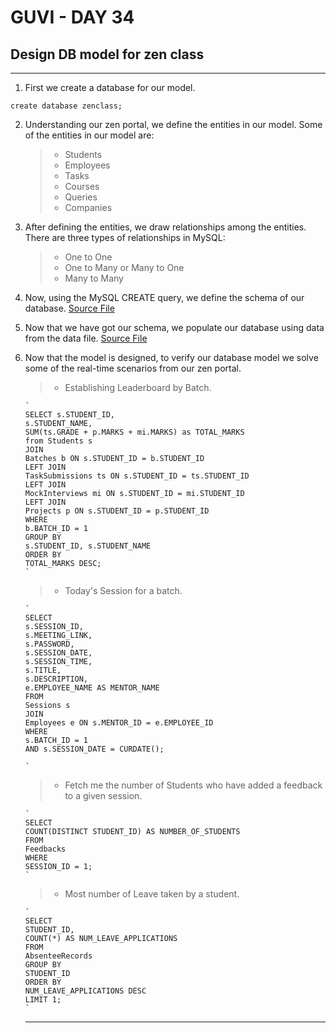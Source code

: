 # GUVI - DAY 34

## Design DB model for zen class
---

1. First we create a database for our model.

```
create database zenclass;

```

2.  Understanding our zen portal, we define the entities in our model. Some of the entities in our model are:

    > - Students
    > - Employees
    > - Tasks
    > - Courses
    > - Queries
    > - Companies

3.  After defining the entities, we draw relationships among the entities. There are three types of relationships in MySQL:

    > - One to One
    > - One to Many or Many to One
    > - Many to Many

4.  Now, using the MySQL CREATE query, we define the schema of our database. [Source File](./Schema.sql)

5.  Now that we have got our schema, we populate our database using data from the data file. [Source File](./Data.sql)

6.  Now that the model is designed, to verify our database model we solve some of the real-time scenarios from our zen portal.

    > - Establishing Leaderboard by Batch.

        `
        SELECT s.STUDENT_ID,
        s.STUDENT_NAME,
        SUM(ts.GRADE + p.MARKS + mi.MARKS) as TOTAL_MARKS
        from Students s
        JOIN
        Batches b ON s.STUDENT_ID = b.STUDENT_ID
        LEFT JOIN
        TaskSubmissions ts ON s.STUDENT_ID = ts.STUDENT_ID
        LEFT JOIN
        MockInterviews mi ON s.STUDENT_ID = mi.STUDENT_ID
        LEFT JOIN
        Projects p ON s.STUDENT_ID = p.STUDENT_ID
        WHERE
        b.BATCH_ID = 1
        GROUP BY
        s.STUDENT_ID, s.STUDENT_NAME
        ORDER BY
        TOTAL_MARKS DESC;
        `

    > - Today's Session for a batch.

        `
        SELECT
        s.SESSION_ID,
        s.MEETING_LINK,
        s.PASSWORD,
        s.SESSION_DATE,
        s.SESSION_TIME,
        s.TITLE,
        s.DESCRIPTION,
        e.EMPLOYEE_NAME AS MENTOR_NAME
        FROM
        Sessions s
        JOIN
        Employees e ON s.MENTOR_ID = e.EMPLOYEE_ID
        WHERE
        s.BATCH_ID = 1
        AND s.SESSION_DATE = CURDATE();

        `

    > - Fetch me the number of Students who have added a feedback to a given session.

        `
        SELECT
        COUNT(DISTINCT STUDENT_ID) AS NUMBER_OF_STUDENTS
        FROM
        Feedbacks
        WHERE
        SESSION_ID = 1;
        `

    > - Most number of Leave taken by a student.

        `
        SELECT
        STUDENT_ID,
        COUNT(*) AS NUM_LEAVE_APPLICATIONS
        FROM
        AbsenteeRecords
        GROUP BY
        STUDENT_ID
        ORDER BY
        NUM_LEAVE_APPLICATIONS DESC
        LIMIT 1;
        `
    ---

